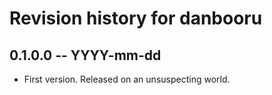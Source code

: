 # Revision history for danbooru

## 0.1.0.0 -- YYYY-mm-dd

* First version. Released on an unsuspecting world.
